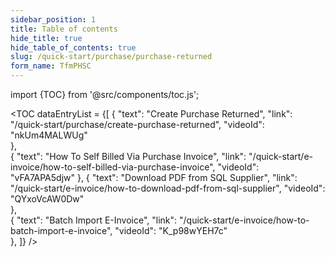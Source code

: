 ```yaml
---
sidebar_position: 1
title: Table of contents
hide_title: true
hide_table_of_contents: true
slug: /quick-start/purchase/purchase-returned 
form_name: TfmPHSC
---
```


import {TOC} from '@src/components/toc.js';

<TOC
dataEntryList = {[
{
  "text": "Create Purchase Returned", 
  "link": "/quick-start/purchase/create-purchase-returned",
  "videoId": "nkUm4MALWUg"  
},  
{
  "text": "How To Self Billed Via Purchase Invoice", 
  "link": "/quick-start/e-invoice/how-to-self-billed-via-purchase-invoice",
  "videoId": "vFA7APA5djw"
}, 
{
  "text": "Download PDF from SQL Supplier", 
  "link": "/quick-start/e-invoice/how-to-download-pdf-from-sql-supplier",
  "videoId": "QYxoVcAW0Dw"    
},  
{
  "text": "Batch Import E-Invoice", 
  "link": "/quick-start/e-invoice/how-to-batch-import-e-invoice",
  "videoId": "K_p98wYEH7c"    
}, 
]}
/>
